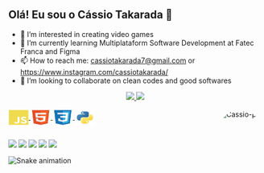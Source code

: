 ## Olá! Eu sou o Cássio Takarada 👋

- 👀 I’m interested in creating video games
- 🌱 I’m currently learning Multiplataform Software Development at Fatec Franca and Figma
- 📫 How to reach me: cassiotakarada7@gmail.com or https://www.instagram.com/cassiotakarada/
- 💞️ I’m looking to collaborate on clean codes and good softwares

<!--
- 🔭 I’m currently working on ...
- 👯 I’m looking to collaborate on ...
- 🤔 I’m looking for help with ...
- 💬 Ask me about ...
- ⚡ Fun fact: ...
-->

<div align="center">
  <a href="https://github.com/cassiotakarada">
  <img height="180em" src="https://github-readme-stats.vercel.app/api?username=cassiotakarada&show_icons=true&theme=dark&include_all_commits=true&count_private=true"/>
  <img height="180em" src="https://github-readme-stats.vercel.app/api/top-langs/?username=cassiotakarada&layout=compact&langs_count=7&theme=dark"/>
</div>
<div style="display: inline_block"><br>
  <img align="center" alt="Rafa-Js" height="30" width="40" src="https://raw.githubusercontent.com/devicons/devicon/master/icons/javascript/javascript-plain.svg">
  <img align="center" alt="Rafa-HTML" height="30" width="40" src="https://raw.githubusercontent.com/devicons/devicon/master/icons/html5/html5-original.svg">
  <img align="center" alt="Rafa-CSS" height="30" width="40" src="https://raw.githubusercontent.com/devicons/devicon/master/icons/css3/css3-original.svg">
  <img align="center" alt="Rafa-Python" height="30" width="40" src="https://raw.githubusercontent.com/devicons/devicon/master/icons/python/python-original.svg">
  <img align="right" alt="Cassio-pic" height="150" style="border-radius:50px;" src="https://cdn.discordapp.com/attachments/1032349476133810238/1032352887893930095/penguin-252_512.gif">
</div>
  
  ##
 
<div> 
  <a href="https://instagram.com/cassiotakarada" target="_blank"><img src="https://img.shields.io/badge/-Instagram-%23E4405F?style=for-the-badge&logo=instagram&logoColor=white" target="_blank"></a>
 	<a href="https://www.twitch.tv/cassiotakarada" target="_blank"><img src="https://img.shields.io/badge/Twitch-9146FF?style=for-the-badge&logo=twitch&logoColor=white" target="_blank"></a>
 <a href="https://discord.gg/WY4UG3BK" target="_blank"><img src="https://img.shields.io/badge/Discord-7289DA?style=for-the-badge&logo=discord&logoColor=white" target="_blank"></a> 
  <a href = "mailto:cassiotakarada7@gmail.com"><img src="https://img.shields.io/badge/-Gmail-%23333?style=for-the-badge&logo=gmail&logoColor=white" target="_blank"></a>
  <a href="https://www.linkedin.com/in/cassiotakarada7" target="_blank"><img src="https://img.shields.io/badge/-LinkedIn-%230077B5?style=for-the-badge&logo=linkedin&logoColor=white" target="_blank"></a> 
 
  ![Snake animation](https://github.com/cassiotakarada/CassioTakarada/blob/output/github-contribution-grid-snake.svg)
 
</div>
